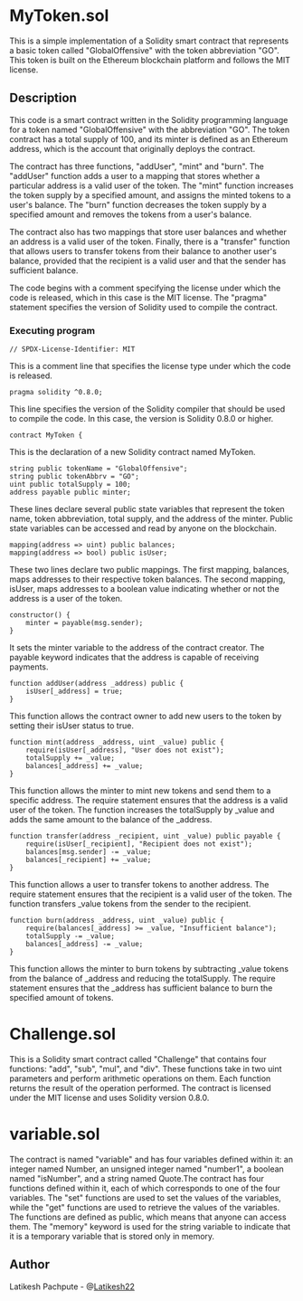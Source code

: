 # MyToken.sol
This is a simple implementation of a Solidity smart contract that represents a basic token called "GlobalOffensive" with the token abbreviation "GO". This token is built on the Ethereum blockchain platform and follows the MIT license.

## Description
This code is a smart contract written in the Solidity programming language for a token named "GlobalOffensive" with the abbreviation "GO". The token contract has a total supply of 100, and its minter is defined as an Ethereum address, which is the account that originally deploys the contract.

The contract has three functions, "addUser", "mint" and "burn". The "addUser" function adds a user to a mapping that stores whether a particular address is a valid user of the token. The "mint" function increases the token supply by a specified amount, and assigns the minted tokens to a user's balance. The "burn" function decreases the token supply by a specified amount and removes the tokens from a user's balance.

The contract also has two mappings that store user balances and whether an address is a valid user of the token. Finally, there is a "transfer" function that allows users to transfer tokens from their balance to another user's balance, provided that the recipient is a valid user and that the sender has sufficient balance.

The code begins with a comment specifying the license under which the code is released, which in this case is the MIT license. The "pragma" statement specifies the version of Solidity used to compile the contract.


### Executing program
```
// SPDX-License-Identifier: MIT
```
This is a comment line that specifies the license type under which the code is released.

```
pragma solidity ^0.8.0;
```
This line specifies the version of the Solidity compiler that should be used to compile the code. In this case, the version is Solidity 0.8.0 or higher.

```
contract MyToken {
```
This is the declaration of a new Solidity contract named MyToken.

```
string public tokenName = "GlobalOffensive";
string public tokenAbbrv = "GO";
uint public totalSupply = 100;
address payable public minter;
```
These lines declare several public state variables that represent the token name, token abbreviation, total supply, and the address of the minter. Public state variables can be accessed and read by anyone on the blockchain.

```
mapping(address => uint) public balances;
mapping(address => bool) public isUser;
```
These two lines declare two public mappings. The first mapping, balances, maps addresses to their respective token balances. The second mapping, isUser, maps addresses to a boolean value indicating whether or not the address is a user of the token.

```
constructor() {
    minter = payable(msg.sender);
}
```
It sets the minter variable to the address of the contract creator. The payable keyword indicates that the address is capable of receiving payments.

```
function addUser(address _address) public {
    isUser[_address] = true;
}
```
This function allows the contract owner to add new users to the token by setting their isUser status to true.

```
function mint(address _address, uint _value) public {
    require(isUser[_address], "User does not exist");
    totalSupply += _value;
    balances[_address] += _value;
}
```
This function allows the minter to mint new tokens and send them to a specific address. The require statement ensures that the address is a valid user of the token. The function increases the totalSupply by _value and adds the same amount to the balance of the _address.

```
function transfer(address _recipient, uint _value) public payable {
    require(isUser[_recipient], "Recipient does not exist");
    balances[msg.sender] -= _value;
    balances[_recipient] += _value;
}
```
This function allows a user to transfer tokens to another address. The require statement ensures that the recipient is a valid user of the token. The function transfers _value tokens from the sender to the recipient.

```
function burn(address _address, uint _value) public {
    require(balances[_address] >= _value, "Insufficient balance");
    totalSupply -= _value;
    balances[_address] -= _value;
}
```
This function allows the minter to burn tokens by subtracting _value tokens from the balance of _address and reducing the totalSupply. The require statement ensures that the _address has sufficient balance to burn the specified amount of tokens.


# Challenge.sol
This is a Solidity smart contract called "Challenge" that contains four functions: "add", "sub", "mul", and "div". These functions take in two uint parameters and perform arithmetic operations on them. Each function returns the result of the operation performed. The contract is licensed under the MIT license and uses Solidity version 0.8.0.

# variable.sol
The contract is named "variable" and has four variables defined within it: an integer named Number, an unsigned integer named "number1", a boolean named "isNumber", and a string named Quote.The contract has four functions defined within it, each of which corresponds to one of the four variables. The "set" functions are used to set the values of the variables, while the "get" functions are used to retrieve the values of the variables.
The functions are defined as public, which means that anyone can access them. The "memory" keyword is used for the string variable to indicate that it is a temporary variable that is stored only in memory.

## Author

Latikesh Pachpute - @[Latikesh22](https://github.com/Latikesh22)
